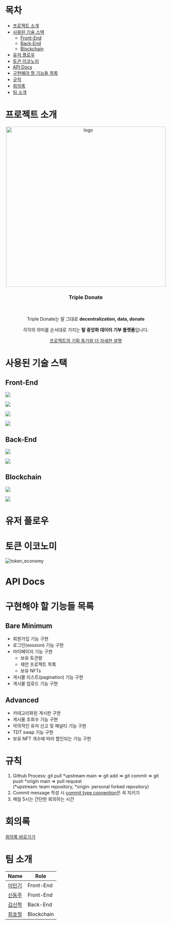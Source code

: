 # 목차

- [프로젝트 소개](#프로젝트-소개)
- [사용된 기술 스택](#사용된-기술-스택)
  - [Front-End](#front-end)
  - [Back-End](#back-end)
  - [Blockchain](#blockchain)
- [유저 플로우](#유저-플로우)
- [토큰 이코노미](#토큰-이코노미)
- [API Docs](#api-docs)
- [구현해야 할 기능들 목록](#구현해야-할-기능들-목록)
- [규칙](#규칙)
- [회의록](#회의록)
- [팀 소개](#팀-소개)

# 프로젝트 소개

<div align="center">
<img src="https://user-images.githubusercontent.com/60258527/157661452-39133fd7-7a88-4705-83b6-e3a33521b5d5.png" alt="logo" width="500">
<h3>Triple Donate</h3>
<br>
<p>Triple Donate는 말 그대로 <b>decentralization, data, donate</b></p>
<p>각각의 의미를 순서대로 가지는 <b>탈 중앙화 데이터 기부 플랫폼</b>입니다.</p>

[프로젝트의 기획 동기와 더 자세한 설명](./introduction_detail.md)

</div>

# 사용된 기술 스택

## Front-End

![](https://img.shields.io/badge/front_end-javascript-yellow?style=for-the-badge&logo=javascript)

![](https://img.shields.io/badge/front_end-react-skyblue?style=for-the-badge&logo=react)

![](https://img.shields.io/badge/front_end-mui-blue?style=for-the-badge&logo=mui)

![](https://img.shields.io/badge/💅%20front_end-styled_components-purple?style=for-the-badge)

## Back-End

![](https://img.shields.io/badge/back_end-express-green?style=for-the-badge&logo=express)

![](https://img.shields.io/badge/back_end-mongodb-olive?style=for-the-badge&logo=mongodb)

## Blockchain

![](https://img.shields.io/badge/blockchain-solidity-red?style=for-the-badge&logo=solidity)

![](https://img.shields.io/badge/blockchain-caver_js-orange?style=for-the-badge)

# 유저 플로우

# 토큰 이코노미

![token_economy](https://user-images.githubusercontent.com/60258527/158715597-dfc0a36c-fe14-4f79-af9b-74192f4d5cf2.jpg)

# API Docs

# 구현해야 할 기능들 목록

## Bare Minimum

- 회원가입 기능 구현
- 로그인(session) 기능 구현
- 마이페이지 기능 구현
  - 보유 토큰량
  - 제안 프로젝트 목록
  - 보유 NFTs
- 게시물 리스트(pagination) 기능 구현
- 게시물 업로드 기능 구현

## Advanced

- 카테고리화된 게시판 구현
- 게시물 조회수 기능 구현
- 악의적인 유저 신고 및 패널티 기능 구현
- TDT swap 기능 구현
- 보유 NFT 개수에 따라 할인되는 기능 구현

# 규칙

1. Github Process: git pull *upstream main => git add => git commit => git push *origin main => pull request
   <br>
   (*upstream: team repository, *origin: personal forked repository)
2. Commit message 작성 시 [commit type convention](https://github.com/pvdlg/conventional-commit-types)은 꼭 지키기
3. 매일 5시는 간단한 회의하는 시간

# 회의록

[회의록 바로가기](./meeting_minutes.md)

# 팀 소개

<table>
	<thead>
		<tr>
			<th>Name</th>
			<th>Role</th>
		</tr>
	</thead>
	<tbody>
		<tr>
			<td>
				<a href="https://github.com/mingi3442">이민기</a>
			</td>
			<td>Front-End</td>
		</tr>
		<tr>
			<td>
				<a href="https://github.com/djshinnn">신동주</a>
			</td>
			<td>Front-End</td>
		</tr>
		<tr>
			<td>
				<a href="https://github.com/Colvet">김신학</a>
			</td>
			<td>Back-End</td>
		</tr>
		<tr>
			<td>
				<a href="https://github.com/choihocheol">최호철</a>
			</td>
			<td>Blockchain</td>
		</tr>
	</tbody>
</table>
